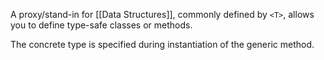 A proxy/stand-in for [[Data Structures]], commonly defined by `<T>`, allows you to define type-safe classes or methods.

The concrete type is specified during instantiation of the generic method.




